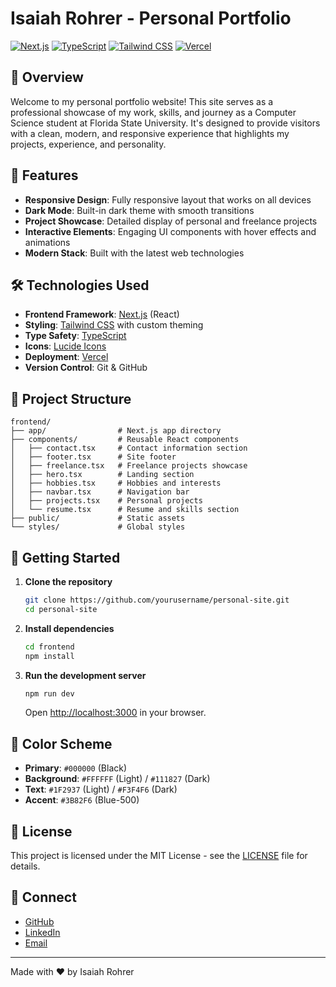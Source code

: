 # Isaiah Rohrer - Personal Portfolio

[![Next.js](https://img.shields.io/badge/Next.js-000000?style=flat&logo=next.js&logoColor=white)](https://nextjs.org/)
[![TypeScript](https://img.shields.io/badge/TypeScript-3178C6?style=flat&logo=typescript&logoColor=white)](https://www.typescriptlang.org/)
[![Tailwind CSS](https://img.shields.io/badge/Tailwind_CSS-38B2AC?style=flat&logo=tailwind-css&logoColor=white)](https://tailwindcss.com/)
[![Vercel](https://img.shields.io/badge/Vercel-000000?style=flat&logo=vercel&logoColor=white)](https://vercel.com/)

## 🌟 Overview

Welcome to my personal portfolio website! This site serves as a professional showcase of my work, skills, and journey as a Computer Science student at Florida State University. It's designed to provide visitors with a clean, modern, and responsive experience that highlights my projects, experience, and personality.

## 🚀 Features

- **Responsive Design**: Fully responsive layout that works on all devices
- **Dark Mode**: Built-in dark theme with smooth transitions
- **Project Showcase**: Detailed display of personal and freelance projects
- **Interactive Elements**: Engaging UI components with hover effects and animations
- **Modern Stack**: Built with the latest web technologies

## 🛠️ Technologies Used

- **Frontend Framework**: [Next.js](https://nextjs.org/) (React)
- **Styling**: [Tailwind CSS](https://tailwindcss.com/) with custom theming
- **Type Safety**: [TypeScript](https://www.typescriptlang.org/)
- **Icons**: [Lucide Icons](https://lucide.dev/)
- **Deployment**: [Vercel](https://vercel.com/)
- **Version Control**: Git & GitHub

## 📂 Project Structure

```
frontend/
├── app/                # Next.js app directory
├── components/         # Reusable React components
│   ├── contact.tsx     # Contact information section
│   ├── footer.tsx      # Site footer
│   ├── freelance.tsx   # Freelance projects showcase
│   ├── hero.tsx        # Landing section
│   ├── hobbies.tsx     # Hobbies and interests
│   ├── navbar.tsx      # Navigation bar
│   ├── projects.tsx    # Personal projects
│   └── resume.tsx      # Resume and skills section
├── public/             # Static assets
└── styles/             # Global styles
```

## 🚀 Getting Started

1. **Clone the repository**
   ```bash
   git clone https://github.com/yourusername/personal-site.git
   cd personal-site
   ```

2. **Install dependencies**
   ```bash
   cd frontend
   npm install
   ```

3. **Run the development server**
   ```bash
   npm run dev
   ```
   Open [http://localhost:3000](http://localhost:3000) in your browser.

## 🌈 Color Scheme

- **Primary**: `#000000` (Black)
- **Background**: `#FFFFFF` (Light) / `#111827` (Dark)
- **Text**: `#1F2937` (Light) / `#F3F4F6` (Dark)
- **Accent**: `#3B82F6` (Blue-500)

## 📄 License

This project is licensed under the MIT License - see the [LICENSE](LICENSE) file for details.

## 🤝 Connect

- [GitHub](https://github.com/theta205)
- [LinkedIn](https://linkedin.com/in/isaiah-rohrer)
- [Email](mailto:isaiah.rohrer@gmail.com)

---

Made with ❤️ by Isaiah Rohrer
